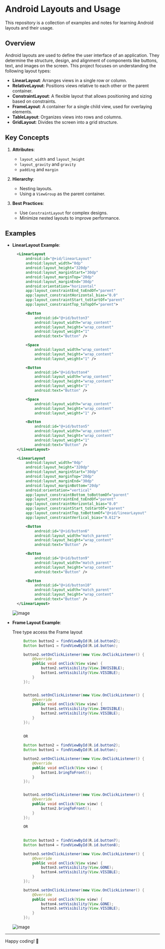 # Android Layouts and Usage

This repository is a collection of examples and notes for learning Android layouts and their usage.

## Overview

Android layouts are used to define the user interface of an application. They determine the structure, design, and alignment of components like buttons, text, and images on the screen. This project focuses on understanding the following layout types:

- **LinearLayout**: Arranges views in a single row or column.
- **RelativeLayout**: Positions views relative to each other or the parent container.
- **ConstraintLayout**: A flexible layout that allows positioning and sizing based on constraints.
- **FrameLayout**: A container for a single child view, used for overlaying elements.
- **TableLayout**: Organizes views into rows and columns.
- **GridLayout**: Divides the screen into a grid structure.

## Key Concepts

1. **Attributes**: 
   - `layout_width` and `layout_height`
   - `layout_gravity` and `gravity`
   - `padding` and `margin`

2. **Hierarchy**:
   - Nesting layouts.
   - Using a `ViewGroup` as the parent container.

3. **Best Practices**:
   - Use `ConstraintLayout` for complex designs.
   - Minimize nested layouts to improve performance.

## Examples

- **LinearLayout Example**:
  
  ```xml
    <LinearLayout
        android:id="@+id/linearLayout"
        android:layout_width="0dp"
        android:layout_height="320dp"
        android:layout_marginStart="30dp"
        android:layout_marginTop="20dp"
        android:layout_marginEnd="30dp"
        android:orientation="horizontal"
        app:layout_constraintEnd_toEndOf="parent"
        app:layout_constraintHorizontal_bias="0.0"
        app:layout_constraintStart_toStartOf="parent"
        app:layout_constraintTop_toTopOf="parent">

        <Button
            android:id="@+id/button3"
            android:layout_width="wrap_content"
            android:layout_height="wrap_content"
            android:layout_weight="1"
            android:text="Button" />

        <Space
            android:layout_width="wrap_content"
            android:layout_height="wrap_content"
            android:layout_weight="1" />

        <Button
            android:id="@+id/button4"
            android:layout_width="wrap_content"
            android:layout_height="wrap_content"
            android:layout_weight="1"
            android:text="Button" />

        <Space
            android:layout_width="wrap_content"
            android:layout_height="wrap_content"
            android:layout_weight="1" />

        <Button
            android:id="@+id/button5"
            android:layout_width="wrap_content"
            android:layout_height="wrap_content"
            android:layout_weight="1"
            android:text="Button" />
    </LinearLayout>

    <LinearLayout
        android:layout_width="0dp"
        android:layout_height="320dp"
        android:layout_marginStart="30dp"
        android:layout_marginTop="20dp"
        android:layout_marginEnd="30dp"
        android:layout_marginBottom="20dp"
        android:orientation="vertical"
        app:layout_constraintBottom_toBottomOf="parent"
        app:layout_constraintEnd_toEndOf="parent"
        app:layout_constraintHorizontal_bias="0.0"
        app:layout_constraintStart_toStartOf="parent"
        app:layout_constraintTop_toBottomOf="@+id/linearLayout"
        app:layout_constraintVertical_bias="0.612">

        <Button
            android:id="@+id/button6"
            android:layout_width="match_parent"
            android:layout_height="wrap_content"
            android:text="Button" />

        <Button
            android:id="@+id/button9"
            android:layout_width="match_parent"
            android:layout_height="wrap_content"
            android:text="Button" />

        <Button
            android:id="@+id/button10"
            android:layout_width="match_parent"
            android:layout_height="wrap_content"
            android:text="Button" />
    </LinearLayout>
   ```
  ![image](https://github.com/user-attachments/assets/1993a3ed-c670-40cc-9fc3-e26eaa3c59aa)


- **Frame Layout Example**:
  
  Tree type access the Frame layout
  
   ```Java
        Button button2 = findViewById(R.id.button2);
        Button button1 = findViewById(R.id.button);

        button2.setOnClickListener(new View.OnClickListener() {
            @Override
            public void onClick(View view) {
                button2.setVisibility(View.INVISIBLE);
                button1.setVisibility(View.VISIBLE);
            }
        });


        button1.setOnClickListener(new View.OnClickListener() {
            @Override
            public void onClick(View view) {
                button1.setVisibility(View.INVISIBLE);
                button2.setVisibility(View.VISIBLE);
            }
        });
        
        
        OR
        
        Button button2 = findViewById(R.id.button2);
        Button button1 = findViewById(R.id.button);

        button2.setOnClickListener(new View.OnClickListener() {
            @Override
            public void onClick(View view) {
                button1.bringToFront();
            }
        });


        button1.setOnClickListener(new View.OnClickListener() {
            @Override
            public void onClick(View view) {
                button2.bringToFront();
            }
        });
        
        OR
        
        
        Button button3 = findViewById(R.id.button7);
        Button button4 = findViewById(R.id.button8);

        button3.setOnClickListener(new View.OnClickListener() {
            @Override
            public void onClick(View view) {
                button3.setVisibility(View.GONE);
                button4.setVisibility(View.VISIBLE);
            }
        });

        button4.setOnClickListener(new View.OnClickListener() {
            @Override
            public void onClick(View view) {
                button4.setVisibility(View.GONE);
                button3.setVisibility(View.VISIBLE);
            }
        });
   ```
   ![image](https://github.com/user-attachments/assets/dd91abb3-07e5-420d-a645-5b24f1b800b8)


 ---
Happy coding! 🎉
